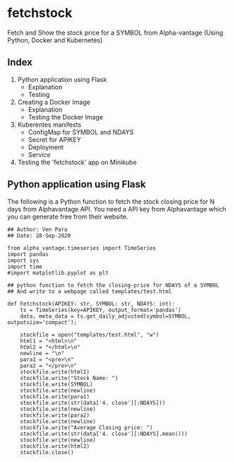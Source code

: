 # fetchstock
Fetch and Show the stock price for a SYMBOL from Alpha-vantage
(Using Python, Docker and Kubernetes)

## Index

1. Python application using Flask
    - Explanation
    - Testing
2. Creating a Docker Image
    - Explanation
    - Testing the Docker Image
3. Kuberentes manifests
    - ConfigMap for SYMBOL and NDAYS
    - Secret for APIKEY
    - Deployment 
    - Service
4. Testing the 'fetchstock' app on Minikube

## Python application using Flask

The following is a Python function to fetch the stock closing price for N days from Alphavantage API.
You need a API key from Alphavantage which you can generate free from their website.

```
## Author: Ven Para
## Date: 28-Sep-2020

from alpha_vantage.timeseries import TimeSeries
import pandas
import sys
import time
#import matplotlib.pyplot as plt

## python function to fetch the closing-price for NDAYS of a SYMBOL
## And write to a webpage called templates/test.html

def Fetchstock(APIKEY: str, SYMBOL: str, NDAYS: int):
	ts = TimeSeries(key=APIKEY, output_format='pandas')
	data, meta_data = ts.get_daily_adjusted(symbol=SYMBOL, outputsize='compact');

	stockfile = open("templates/test.html", "w")
	html1 = "<html>\n"
	html2 = "</html>\n"
	newline = "\n"
	para1 = "<pre>\n"
	para2 = "</pre>\n"
	stockfile.write(html1)
	stockfile.write("Stock Name: ")
	stockfile.write(SYMBOL)
	stockfile.write(newline)
	stockfile.write(para1)
	stockfile.write(str(data['4. close'][:NDAYS]))
	stockfile.write(newline)
	stockfile.write(para2)
	stockfile.write(newline)
	stockfile.write("Average Closing price: ")
	stockfile.write(str(data['4. close'][:NDAYS].mean()))
	stockfile.write(newline)
	stockfile.write(html2)
	stockfile.close()
```
